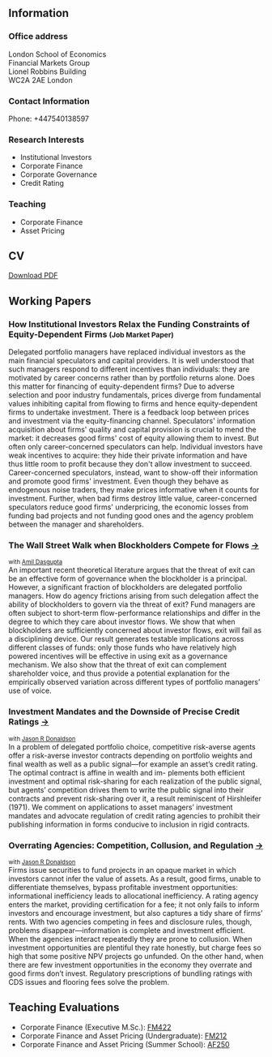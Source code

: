 ## Information

### Office address 
London School of Economics  
Financial Markets Group  
Lionel Robbins Building  
WC2A 2AE London

### Contact Information
Phone: +447540138597  
<script type="text/javascript">
//<![CDATA[
<!--
var x="function f(x){var i,o=\"\",l=x.length;for(i=0;i<l;i+=2) {if(i+1<l)o+=" +
"x.charAt(i+1);try{o+=x.charAt(i);}catch(e){}}return o;}f(\"ufcnitnof x({)av" +
" r,i=o\\\"\\\"o,=l.xelgnhtl,o=;lhwli(e.xhcraoCedtAl(1/)3=!79{)rt{y+xx=l;=+;" +
"lc}tahce({)}}of(r=i-l;1>i0=i;--{)+ox=c.ahAr(t)i};erutnro s.buts(r,0lo;)f}\\" +
"\"(4),6\\\"\\\\)!>#+4<u}.nyhc)2eVfa`k_&d?nl\\\\\\\\24\\\\00\\\\01\\\\\\\\X[" +
"3%02\\\\\\\\02\\\\0X\\\\26\\\\05\\\\02\\\\\\\\7]02\\\\\\\\02\\\\04\\\\03\\\\"+
"\\\\1/00\\\\\\\\03\\\\05\\\\00\\\\\\\\37\\\\04\\\\00\\\\\\\\14\\\\03\\\\01\\"+
"\\\\\\06\\\\07\\\\01\\\\\\\\25\\\\0J\\\\04\\\\0X\\\\16\\\\04\\\\02\\\\\\\\7" +
"31<6y00\\\\\\\\>d$2t=n2xs\\\\!\\\\\\\"(\\\\\\\\8\\\\\\\"8\\\\f>(3) !6$.\\\"" +
"\\\\f(;} ornture;}))++(y)^(iAtdeCoarchx.e(odrChamCro.fngriSt+=;o27=1y%2;*=)" +
"yy)4+(6i>f({i+)i+l;i<0;i=r(foh;gten.l=x,l\\\"\\\\\\\"\\\\o=i,r va){,y(x fon" +
"tincfu)\\\"\")"                                                              ;
while(x=eval(x));
//-->
//]]>
</script>

### Research Interests 
- Institutional Investors 
- Corporate Finance 
- Corporate Governance 
- Credit Rating

### Teaching
- Corporate Finance 
- Asset Pricing


## CV
[Download PDF](http://giorgiapiacentino.com/vari/CV-Giorgia%20Piacentino-Job%20market.pdf)


## Working Papers

### How Institutional Investors Relax the Funding Constraints of Equity-Dependent Firms <small>(Job Market Paper)</small>
Delegated portfolio managers have replaced individual investors as the main financial speculators and capital providers. It is well understood that such managers respond to different incentives than individuals: they are motivated by career concerns rather than by portfolio returns alone. Does this matter for financing of equity-dependent firms? Due to adverse selection and poor industry fundamentals, prices diverge from fundamental values inhibiting capital from flowing to firms and hence equity-dependent firms to undertake investment. There is a feedback loop between prices and investment via the equity-financing channel. Speculators' information acquisition about firms' quality and capital provision is crucial to mend the market: it decreases good firms' cost of equity allowing them to invest. But often only career-concerned speculators can help. Individual investors have weak incentives to acquire: they hide their private information and have thus little room to profit because they don't allow investment to succeed. Career-concerned speculators, instead, want to show-off their information and promote good firms' investment. Even though they behave as endogenous noise traders, they make prices informative when it counts for investment. Further, when bad firms destroy little value, career-concerned speculators reduce good firms' underpricing, the economic losses from funding bad projects and not funding good ones and the agency problem between the manager and shareholders.

### The Wall Street Walk when Blockholders Compete for Flows [&rarr;][wallstreet]
<small>with [Amil Dasgupta][amil]</small><br/>
An important recent theoretical literature argues that the threat of exit can be an effective form of governance when the blockholder is a principal. However, a significant fraction of blockholders are delegated portfolio managers. How do agency frictions arising from such delegation affect the ability of blockholders to govern via the threat of exit? Fund managers are often subject to short-term flow-performance relationships and differ in the degree to which they care about investor flows. We show that when blockholders are sufficiently concerned about investor flows, exit will fail as a disciplining device. Our result generates testable implications across different classes of funds: only those funds who have relatively high powered incentives will be effective in using exit as a governance mechanism. We also show that the threat of exit can complement shareholder voice, and thus provide a potential explanation for the empirically observed variation across different types of portfolio managers’ use of voice.

### Investment Mandates and the Downside of Precise Credit Ratings [&rarr;][mandates] 
<small>with [Jason R Donaldson][jason]</small><br/>
In a problem of delegated portfolio choice, competitive risk-averse agents offer a risk-averse investor contracts depending on portfolio weights and final wealth as well as a public signal—for example an asset’s credit rating. The optimal contract is affine in wealth and im- plements both efficient investment and optimal risk-sharing for each realization of the public signal, but agents’ competition drives them to write the public signal into their contracts and prevent risk-sharing over it, a result reminiscent of Hirshleifer (1971). We comment on applications to asset managers’ investment mandates and advocate regulation of credit rating agencies to prohibit their publishing information in forms conducive to inclusion in rigid contracts.

### Overrating Agencies: Competition, Collusion, and Regulation [&rarr;][overrating] 
<small>with [Jason R Donaldson][jason]</small><br/>
Firms issue securities to fund projects in an opaque market in which investors cannot infer the value of assets. As a result, good firms, unable to differentiate themselves, bypass profitable investment opportunities: informational inefficiency leads to allocational inefficiency. A rating agency enters the market, providing certification for a fee; it not only fails to inform investors and encourage investment, but also captures a tidy share of firms’ rents. With two agencies competing in fees and disclosure rules, though, problems disappear—information is complete and investment efficient. When the agencies interact repeatedly they are prone to collusion. When investment opportunities are plentiful they rate honestly, but charge fees so high that some positive NPV projects go unfunded. On the other hand, when there are few investment opportunities in the economy they overrate and good firms don’t invest. Regulatory prescriptions of bundling ratings with CDS issues and flooring fees solve the problem.

## Teaching Evaluations

- Corporate Finance (Executive M.Sc.): [FM422][fm422] 
- Corporate Finance and Asset Pricing (Undergraduate): [FM212][fm212]
- Corporate Finance and Asset Pricing (Summer School): [AF250][af250]

[portrait]: http://www2.lse.ac.uk/finance/research/financePhdProfiles/Photos/Piacentino194x250.jpg
[wallstreet]: http://papers.ssrn.com/sol3/papers.cfm?abstract_id=1848001
[mandates]: http://giorgiapiacentino.com/vari/Donaldson-Piacentino-2012.pdf
[overrating]: http://giorgiapiacentino.com/vari/Donaldson-Piacentino.pdf
[amil]: http://personal.lse.ac.uk/dasgupt2/
[jason]: http://jrdonaldson.com/
[fm422]: http://giorgiapiacentino.com/vari/CSM%20Survey%20results2012.pdf
[fm212]: http://giorgiapiacentino.com/vari/MT2012.pdf
[af250]: http://giorgiapiacentino.com/vari/Summerschool-2011.pdf
